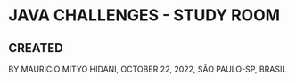 # JAVA CHALLENGES - STUDY ROOM

## CREATED
BY MAURICIO MITYO HIDANI, OCTOBER 22, 2022, SÃO PAULO-SP, BRASIL